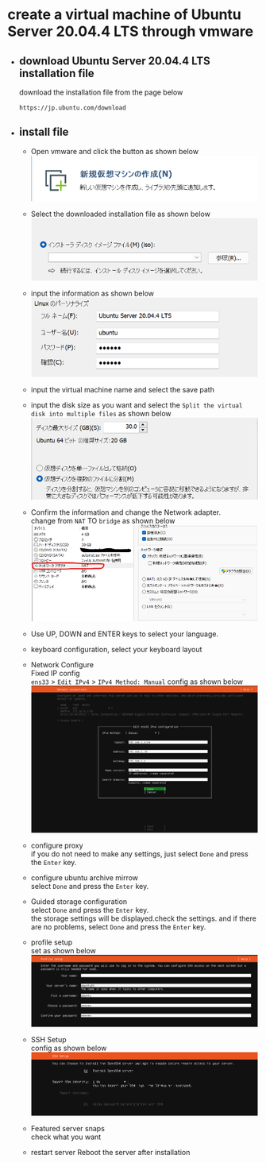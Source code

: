 # create a virtual machine of Ubuntu Server 20.04.4 LTS through vmware

- ## download Ubuntu Server 20.04.4 LTS installation file
  download the installation file from the page below
  ```
  https://jp.ubuntu.com/download
  ```
- ## install file
  - Open vmware and click the button as shown below
  ![create-a-virtual-machine](./../image/create-a-virtual-machine.png) 

  - Select the downloaded installation file as shown below
  ![select-installation-file](./../image/select-installation-file.png) 

  - input the information as shown below
  ![input-the-information](./../image/input-the-information.png) 
  
  - input the virtual machine name and select the save path <br>

  - input the disk size as you want and select the `Split the virtual disk into multiple files` as shown below
  ![input-the-disk-size](./../image/input-the-disk-size.png) 

  - Confirm the information and change the Network adapter. <br>
    change from `NAT` TO `bridge` as shown below
    ![network-adapter](./../image/network-adapter.png) 

  - Use UP, DOWN and ENTER keys to select your language.<br>

  - keyboard configuration, select your keyboard layout
  - Network Configure<br>
    Fixed IP config<br>
    `ens33` > `Edit IPv4` > `IPv4 Method: Manual`
    config as shown below
    ![IPv4-configuration](./../image/IPv4-configuration.png) 

  - configure proxy<br>
    if you do not need to make any settings, just select `Done` and press the `Enter` key.

  - configure ubuntu archive mirrow<br>
    select `Done` and press the `Enter` key.

  - Guided storage configuration<br>
    select `Done` and press the `Enter` key.<br>
    the storage settings will be displayed.check the settings. and if there are no problems, select `Done` and press the `Enter` key.

  - profile setup<br>
    set as shown below
    ![profile-setup](./../image/profile-setup.png) 

  - SSH Setup<br>
    config as shown below
    ![ssh-config](./../image/ssh-config.png) 

  - Featured server snaps<br>
    check what you want

  - restart server
    Reboot the server after installation

    